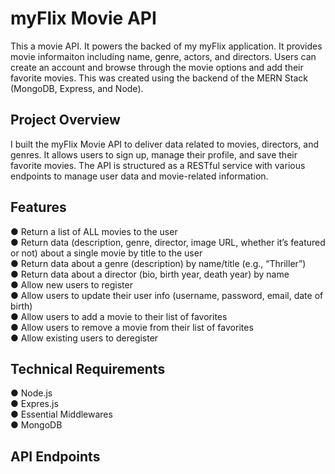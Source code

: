 # myFlix Movie API
This a movie API. It powers the backed of my myFlix application. It provides movie informaiton including name, genre, actors, and directors. Users can create an account and browse through the movie options and add their favorite movies. This was created using the backend of the MERN Stack (MongoDB, Express, and Node).

## Project Overview
I built the myFlix Movie API to deliver data related to movies, directors, and genres. It allows users to sign up, manage their profile, and save their favorite movies. The API is structured as a RESTful service with various endpoints to manage user data and movie-related information.

## Features
● Return a list of ALL movies to the user <br>
● Return data (description, genre, director, image URL, whether it’s featured or not) about a single movie by title to the user<br>
● Return data about a genre (description) by name/title (e.g., “Thriller”)<br>
● Return data about a director (bio, birth year, death year) by name<br>
● Allow new users to register<br>
● Allow users to update their user info (username, password, email, date of birth)<br>
● Allow users to add a movie to their list of favorites<br>
● Allow users to remove a movie from their list of favorites<br>
● Allow existing users to deregister<br>

## Technical Requirements 
● Node.js<br>
● Expres.js<br>
● Essential Middlewares<br>
● MongoDB<br>

## API Endpoints
